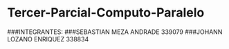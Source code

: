 # Tercer-Parcial-Computo-Paralelo
###INTEGRANTES:
###SEBASTIAN MEZA ANDRADE 339079
###JOHANN LOZANO ENRIQUEZ 338834

